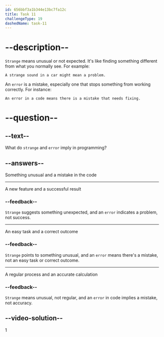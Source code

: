```yaml
---
id: 656bbf3a1b344e13bc7fa12c
title: Task 11
challengeType: 19
dashedName: task-11
---
```

# --description--

`Strange` means unusual or not expected. It's like finding something different from what you normally see. For example:

`A strange sound in a car might mean a problem.` 

An `error` is a mistake, especially one that stops something from working correctly. For instance:

`An error in a code means there is a mistake that needs fixing.`

# --question--

## --text--

What do `strange` and `error` imply in programming?

## --answers--

Something unusual and a mistake in the code

---

A new feature and a successful result

### --feedback--

`Strange` suggests something unexpected, and an `error` indicates a problem, not success.

---

An easy task and a correct outcome

### --feedback--

`Strange` points to something unusual, and an `error` means there's a mistake, not an easy task or correct outcome.

---

A regular process and an accurate calculation

### --feedback--

`Strange` means unusual, not regular, and an `error` in code implies a mistake, not accuracy.

## --video-solution--

1
